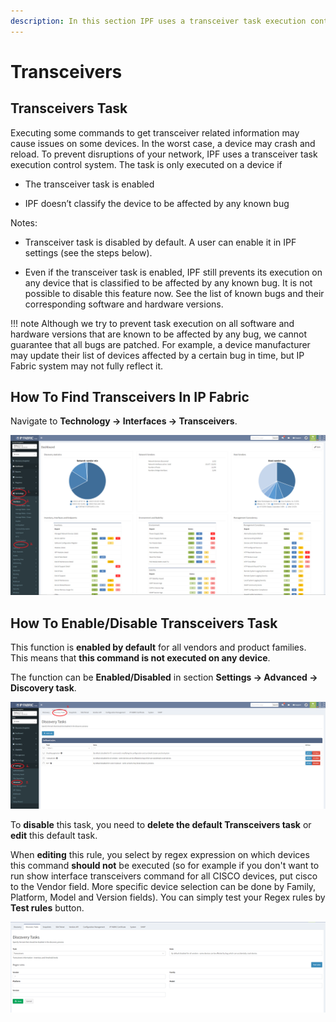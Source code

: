 ```yaml
---
description: In this section IPF uses a transceiver task execution control system to prevent disruptions of your network…
---
```


# Transceivers

## Transceivers Task

Executing some commands to get transceiver related information may cause
issues on some devices. In the worst case, a device may crash and
reload. To prevent disruptions of your network, IPF uses a transceiver
task execution control system. The task is only executed on a device if

- The transceiver task is enabled

- IPF doesn’t classify the device to be affected by any known bug

Notes:

- Transceiver task is disabled by default. A user can enable it in IPF
  settings (see the steps below).

- Even if the transceiver task is enabled, IPF still prevents its
  execution on any device that is classified to be affected by any
  known bug. It is not possible to disable this feature now. See the
  list of known bugs and their corresponding software and hardware
  versions.

!!! note
    Although we try to prevent task execution on all software and hardware
    versions that are known to be affected by any bug, we cannot guarantee
    that all bugs are patched. For example, a device manufacturer may update
    their list of devices affected by a certain bug in time, but IP Fabric
    system may not fully reflect it.

## How To Find Transceivers In IP Fabric

Navigate to **Technology → Interfaces → Transceivers**.

![transcievers in the menu](transcievers_list.png)

## How To Enable/Disable Transceivers Task

This function is **enabled by default** for all vendors and product
families. This means that **this command is not executed on any
device**.

The function can be **Enabled/Disabled** in section **Settings →
Advanced → Discovery task**.

![transceivers task](transcievers_tasks.png)

To **disable** this task, you need to **delete the default Transceivers
task** or **edit** this default task.

When **editing** this rule, you select by regex expression on which
devices this command **should not** be executed (so for example if you
don't want to run show interface transceivers command for all CISCO
devices, put cisco to the Vendor field. More specific device selection
can be done by Family, Platform, Model and Version fields). You can
simply test your Regex rules by **Test rules** button.

![edit transceivers tasks](transcievers_tasks_edit.png)
